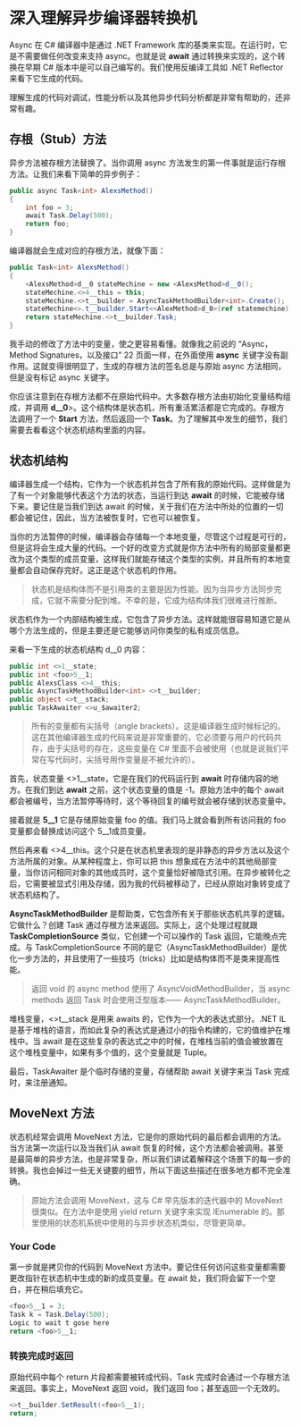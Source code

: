 # 深入理解异步编译器转换机

Async 在 C# 编译器中是通过 .NET Framework 库的基类来实现。在运行时，它是不需要做任何改变来支持 async。也就是说 **await** 通过转换来实现的，这个转换在早期 C# 版本中是可以自己编写的。我们使用反编译工具如 .NET Reflector 来看下它生成的代码。

理解生成的代码对调试，性能分析以及其他异步代码分析都是非常有帮助的，还非常有趣。

## 存根（Stub）方法

 异步方法被存根方法替换了。当你调用 async 方法发生的第一件事就是运行存根方法。让我们来看下简单的异步例子：

```c#
public async Task<int> AlexsMethod()
{
    int foo = 3;
    await Task.Delay(500);
    return foo;
}
```

编译器就会生成对应的存根方法，就像下面：

```c#
public Task<int> AlexsMethod()
{
    <AlexsMethod>d__0 stateMechine = new <AlexsMethod>d__0();
    stateMechine.<>4__this = this;
    stateMechine.<>t__builder = AsyncTaskMethodBuilder<int>.Create();
    stateMechine<>.t__builder.Start<<AlexMethod>d_0>(ref statemechine);
    return stateMechine.<>t__builder.Task;
}
```

我手动的修改了方法中的变量，使之更容易看懂。就像我之前说的 “Async，Method Signatures，以及接口” 22 页面一样，在外面使用 **async** 关键字没有副作用。这就变得很明显了，生成的存根方法的签名总是与原始 async 方法相同，但是没有标记 async 关键字。

你应该注意到在存根方法都不在原始代码中。大多数存根方法由初始化变量结构组成，并调用 **<AlexsMethod>d__0**>。这个结构体是状态机，所有重活累活都是它完成的。存根方法调用了一个 **Start** 方法，然后返回一个 **Task**。为了理解其中发生的细节，我们需要去看看这个状态机结构里面的内容。

## 状态机结构

编译器生成一个结构，它作为一个状态机并包含了所有我的原始代码。这样做是为了有一个对象能够代表这个方法的状态，当运行到达 **await** 的时候，它能被存储下来。要记住是当我们到达 await 的时候，关于我们在方法中所处的位置的一切都会被记住，因此，当方法被恢复时，它也可以被恢复。

当你的方法暂停的时候，编译器会存储每一个本地变量，尽管这个过程是可行的，但是这将会生成大量的代码。一个好的改变方式就是你方法中所有的局部变量都更改为这个类型的成员变量，这样我们就能存储这个类型的实例，并且所有的本地变量都会自动保存完好。这正是这个状态机的作用。

> 状态机是结构体而不是引用类的主要是因为性能。因为当异步方法同步完成，它就不需要分配到堆。不幸的是，它成为结构体我们很难进行推断。

状态机作为一个内部结构被生成，它包含了异步方法。这样就能很容易知道它是从哪个方法生成的，但是主要还是它能够访问你类型的私有成员信息。

来看一下生成的状态机结构 <AlexsMethod>d__0 内容：

```c#
public int <>1__state;
public int <foo>5__1;
public AlexsClass <>4__this;
public AsyncTaskMethodBuilder<int> <>t__builder;
public object <>t__stack;
public TaskAwaiter <>u_$awaiter2;
```

> 所有的变量都有尖括号（angle brackets）。这是编译器生成时候标记的。这在其他编译器生成的代码来说是非常重要的，它必须要与用户的代码共存，由于尖括号的存在，这些变量在 C# 里面不会被使用（也就是说我们平常在写代码时，尖括号用作变量是不被允许的）。

首先，状态变量 <>1__state，它是在我们的代码运行到 **await** 时存储内容的地方。在我们到达 **await** 之前，这个状态变量的值是 -1。原始方法中的每个 await 都会被编号，当方法暂停等待时，这个等待回复的编号就会被存储到状态变量中。

接着就是 **<foo>5__1** 它是存储原始变量 foo 的值。我们马上就会看到所有访问我的 foo 变量都会替换成访问这个 <foo>5__1成员变量。

然后再来看 <>4__this。这个只是在状态机里表现的是非静态的异步方法以及这个方法所属的对象。从某种程度上，你可以把 this 想象成在方法中的其他局部变量，当你访问相同对象的其他成员时，这个变量恰好被隐式引用。在异步被转化之后，它需要被显式引用及存储，因为我的代码被移动了，已经从原始对象转变成了状态机结构了。

**AsyncTaskMethodBuilder** 是帮助类，它包含所有关于那些状态机共享的逻辑。它做什么？创建 Task 通过存根方法来返回。实际上，这个处理过程就跟 **TaskCompletionSource** 类似，它创建一个可以操作的 Task 返回，它能晚点完成。与 TaskCompletionSource 不同的是它（AsyncTaskMethodBuilder）是优化一步方法的，并且使用了一些技巧（tricks）比如是结构体而不是类来提高性能。

> 返回 void 的 async method 使用了 AsyncVoidMethodBuilder，当 async methods 返回 Task<T> 时会使用泛型版本—— AsyncTaskMethodBuilder<T>。

堆栈变量，<>t__stack 是用来 awaits 的，它作为一个大的表达式部分。.NET IL 是基于堆栈的语言，而如此复杂的表达式是通过小的指令构建的，它的值维护在堆栈中。当 await 是在这些复杂的表达式之中的时候，在堆栈当前的值会被放置在这个堆栈变量中，如果有多个值的，这个变量就是 Tuple。

最后，TaskAwaiter 是个临时存储的变量，存储帮助 await 关键字来当 Task 完成时，来注册通知。

## MoveNext 方法

状态机经常会调用 MoveNext 方法，它是你的原始代码的最后都会调用的方法。当方法第一次运行以及当我们从 await 恢复的时候，这个方法都会被调用。甚至是最简单的异步方法，也是非常复杂，所以我们讲试着解释这个场景下的每一步的转换。我也会掉过一些无关键要的细节，所以下面这些描述在很多地方都不完全准确。

> 原始方法会调用 MoveNext，这与 C# 早先版本的迭代器中的 MoveNext 很类似。在方法中是使用 yield return 关键字来实现 IEnumerable 的。那里使用的状态机系统中使用的与异步状态机类似，尽管更简单。

### Your Code

第一步就是拷贝你的代码到 MoveNext 方法中。要记住任何访问这些变量都需要更改指针在状态机中生成的新的成员变量。在 await 处，我们将会留下一个空白，并在稍后填充它。

```c#
<foo>5__1 = 3;
Task k = Task.Delay(500);
Logic to wait t gose here
return <foo>5__1;
```

### 转换完成时返回

原始代码中每个 return 片段都需要被转成代码，Task 完成时会通过一个存根方法来返回。事实上，MoveNext 返回 void，我们返回 foo；甚至返回一个无效的。

```c#
<>t__builder.SetResult(<foo>5__1);
return;
```

